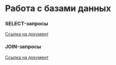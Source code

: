 #  Работа с базами данных

### SELECT-запросы
[Ссылка на документ](https://docs.google.com/spreadsheets/d/1jXDXGY_FT1ppcMhr_6NrVzOy4N8TtnQQMI3pDCOdHSs/edit?gid=0#gid=0)

### JOIN-запросы
[Ссылка на документ](https://docs.google.com/spreadsheets/d/1vZBLA3drMWJnnj7oOLxgGSRHa6hnnRXaye4e-deKj2w/edit?gid=0#gid=0)
